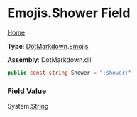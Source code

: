 # Emojis\.Shower Field

[Home](../../../README.md)

**Type**: [DotMarkdown](../../README.md)\.[Emojis](../README.md)

**Assembly**: DotMarkdown\.dll

```csharp
public const string Shower = ":shower:"
```

### Field Value

System\.[String](https://docs.microsoft.com/en-us/dotnet/api/system.string)